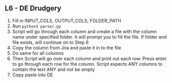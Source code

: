 ## L6 - DE Drudgery

1. Fill in INPUT_COLS, OUTPUT_COLS, FOLDER_PATH
2. Run ```python3 parser.py```
3. Script will go through each column and create a file with the column name under specified folder. It will prompt you to fill the file. If folder and file exists, will continue on to Step 6
4. Copy the column from Jira and paste it in to the file
5. Do same for all columns
6. Then Script will go over each column and print out each row. Press enter to go through each row for the column. Script expects ANY columns to contain the text ANY and not be empty
7. Copy paste into DE

